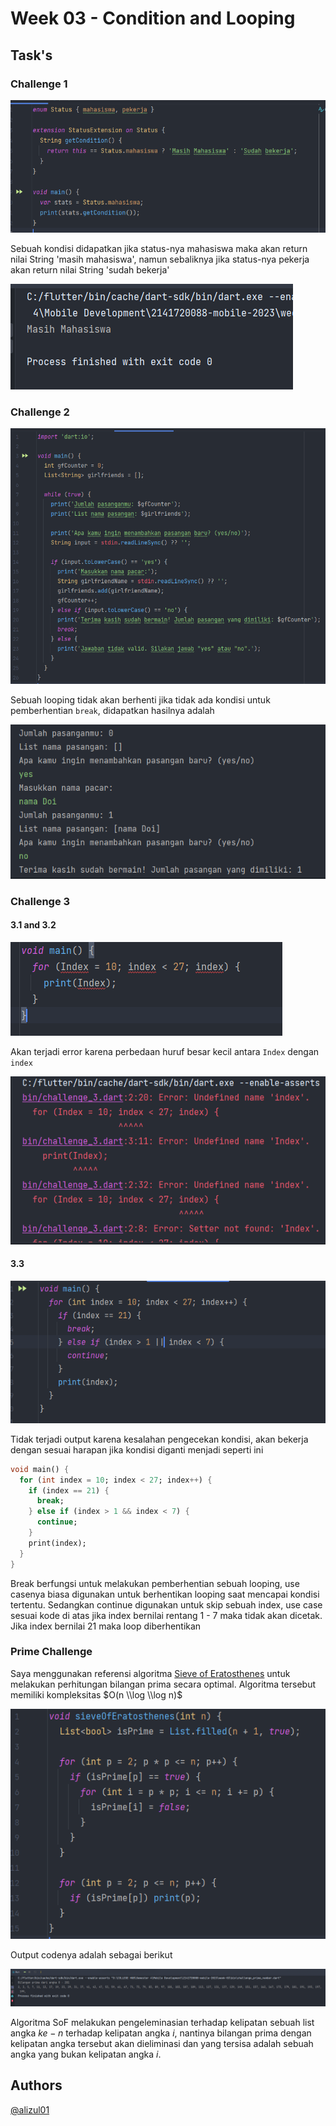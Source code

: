 # Week 03 - Condition and Looping

## Task's

### Challenge 1
![img.png](assets/challenge_1.png)

Sebuah kondisi didapatkan jika status-nya mahasiswa maka akan return nilai String 'masih mahasiswa', namun sebaliknya jika status-nya pekerja akan return nilai String 'sudah bekerja'

![img.png](assets/output_1.png)

### Challenge 2

![img.png](assets/challenge_2.png)

Sebuah looping tidak akan berhenti jika tidak ada kondisi untuk pemberhentian `break`, didapatkan hasilnya adalah

![img.png](assets/output_2.png)

### Challenge 3


#### 3.1 and 3.2

![img.png](assets/challenge_3_1.png)

Akan terjadi error karena perbedaan huruf besar kecil antara `Index` dengan `index`

![img.png](assets/challenge_3_1_output.png)

#### 3.3

![img.png](assets/challenge_3_3.png)

Tidak terjadi output karena kesalahan pengecekan kondisi, akan bekerja dengan sesuai harapan jika kondisi diganti menjadi seperti ini

```dart
void main() {
  for (int index = 10; index < 27; index++) {
    if (index == 21) {
      break;
    } else if (index > 1 && index < 7) {
      continue;
    }
    print(index);
  }
}
```

Break berfungsi untuk melakukan pemberhentian sebuah looping, use casenya biasa digunakan untuk berhentikan looping saat mencapai kondisi tertentu. Sedangkan continue digunakan untuk skip sebuah index, use case sesuai kode di atas jika index bernilai rentang 1 - 7 maka tidak akan dicetak. Jika index bernilai 21 maka loop diberhentikan

### Prime Challenge

Saya menggunakan referensi algoritma [Sieve of Eratosthenes](https://en.wikipedia.org/wiki/Sieve_of_Eratosthenes) untuk melakukan perhitungan bilangan prima secara optimal. Algoritma tersebut memiliki kompleksitas $O(n \\log \\log n)$

![img.png](assets/prima_challenge_code.png)

Output codenya adalah sebagai berikut

![img.png](assets/output_prime_challenge.png)

Algoritma SoF melakukan pengeleminasian terhadap kelipatan sebuah list angka $ke-n$ terhadap kelipatan angka $i$, nantinya bilangan prima dengan kelipatan angka tersebut akan dieliminasi dan yang tersisa adalah sebuah angka yang bukan kelipatan angka $i$. 

## Authors

[@alizul01](https://www.github.com/alizul01)